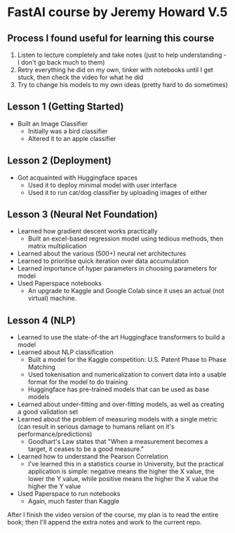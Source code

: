 # FastAI course by Jeremy Howard V.5

## Process I found useful for learning this course
1. Listen to lecture completely and take notes (just to help understanding - I don't go back much to them)
2. Retry everything he did on my own, tinker with notebooks until I get stuck, then check the video for what he did
3. Try to change his models to my own ideas (pretty hard to do sometimes)

## Lesson 1 (Getting Started)
* Built an Image Classifier
  - Initially was a bird classifier
  - Altered it to an apple classifier

## Lesson 2 (Deployment)
* Got acquainted with Huggingface spaces
  - Used it to deploy minimal model with user interface
  - Used it to run cat/dog classifier by uploading images of either
 
## Lesson 3 (Neural Net Foundation)
* Learned how gradient descent works practically
  - Built an excel-based regression model using tedious methods, then matrix multiplication
* Learned about the various (500+) neural net architectures
* Learned to prioritise quick iteration over data accumulation
* Learned importance of hyper parameters in choosing parameters for model
* Used Paperspace notebooks
  - An upgrade to Kaggle and Google Colab since it uses an actual (not virtual) machine.

## Lesson 4 (NLP)
* Learned to use the state-of-the art Huggingface transformers to build a model
* Learned about NLP classification
	- Built a model for the Kaggle competition: U.S. Patent Phase to Phase Matching
	- Used tokenisation and numericalization to convert data into a usable format for the model to do training
	- Huggingface has pre-trained models that can be used as base models
* Learned about under-fitting and over-fitting models, as well as creating a good validation set
* Learned about the problem of measuring models with a single metric (can result in serious damage to humans reliant on it's performance/predictions)
	- Goodhart's Law states that "When a measurement becomes a target, it ceases to be a good measure." 
* Learned how to understand the Pearson Correlation
	- I've learned this in a statistics course in University, but the practical application is simple: negative means the higher the X value, the lower the Y value, while positive means the higher the X value the higher the Y value
* Used Paperspace to run notebooks
	- Again, much faster than Kaggle



After I finish the video version of the course, my plan is to read the entire book; then I'll append the extra notes and work to the current repo.
